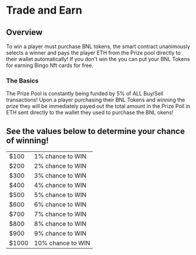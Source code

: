 # Trade and Earn

## Overview

To win a player must purchase BNL tokens, the smart contract unanimously selects a winner and pays the player ETH from the Prize pool directly to their wallet automatically! If you don't win the  you can put your BNL Tokens for earning Bingo Nft cards for free.

### The Basics

The Prize Pool  is constantly being funded by 5% of ALL Buy/Sell transactions! Upon a player purchasing their BNL Tokens and winning the prize they will be immediately payed out  the total amount in the Prize Poll in ETH sent directly to the wallet they used to purchase the BNL okens!&#x20;

## See the values below to determine your chance of winning!



|       |                   |
| ----- | ----------------- |
| $100  | 1% chance to WIN  |
| $200  | 2% chance to WIN  |
| $300  | 3% chance to WIN  |
| $400  | 4% chance to WIN  |
| $500  | 5% chance to WIN  |
| $600  | 6% chance to WIN  |
| $700  | 7% chance to WIN  |
| $800  | 8% chance to WIN  |
| $900  | 9% chance to WIN  |
| $1000 | 10% chance to WIN |

###

